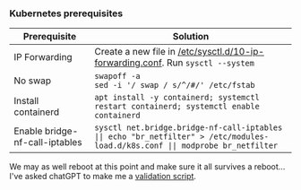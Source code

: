 ### Kubernetes prerequisites
| Prerequisite    | Solution |
| --------- | ------- |
| IP Forwarding | Create a new file in [/etc/sysctl.d/10-ip-forwarding.conf](configs/10-ip-forwarding.conf). Run `sysctl --system` |
| No swap | `swapoff -a`<br>`sed -i '/ swap / s/^/#/' /etc/fstab` |
| Install containerd | `apt install -y containerd; systemctl restart containerd; systemctl enable containerd` |
| Enable bridge-nf-call-iptables | `sysctl net.bridge.bridge-nf-call-iptables \|\| echo "br_netfilter" > /etc/modules-load.d/k8s.conf \|\| modprobe br_netfilter` |

We may as well reboot at this point and make sure it all survives a reboot... I've asked chatGPT to make me a [validation script](validation/kubernetes_prerequisites.sh). 